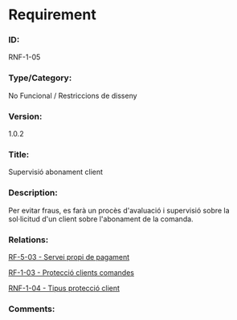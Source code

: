 # Requirement

### ID:
RNF-1-05

### Type/Category:
No Funcional / Restriccions de disseny

### Version:
1.0.2

### Title:
Supervisió abonament client

### Description:
Per evitar fraus, es farà un procès d'avaluació i supervisió sobre la sol·licitud d'un client sobre l'abonament de la comanda.

### Relations:
[RF-5-03 - Servei propi de pagament](../tecnics/RF-5-03.md)

[RF-1-03 - Protecció clients comandes](./RF-1-03.md)

[RNF-1-04 - Tipus protecció client](./RNF-1-04.md)

### Comments: